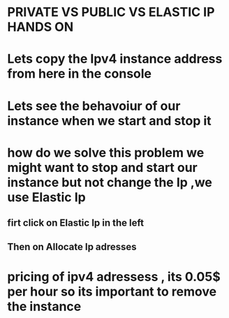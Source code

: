 # PRIVATE VS PUBLIC VS ELASTIC IP HANDS ON

# Lets copy the Ipv4 instance address from here in the console

# Lets see the behavoiur of our instance when we start and stop it

# how do we solve this problem we might want to stop and start our instance but not change the Ip ,we use Elastic Ip

## firt click on Elastic Ip in the left

## Then on Allocate Ip adresses

# pricing of ipv4 adressess , its 0.05$ per hour so its important to remove the instance
